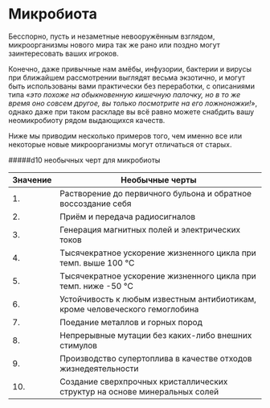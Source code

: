 # Микробиота

Бесспорно, пусть и незаметные невооружённым взглядом, микроорганизмы нового мира так же рано или поздно могут заинтересовать ваших игроков.

Конечно, даже привычные нам амёбы, инфузории, бактерии и вирусы при ближайшем рассмотрении выглядят весьма экзотично, и могут быть использованы вами практически без переработки, с описаниями типа «*это похоже на обыкновенную кишечную палочку, но в то же время оно совсем другое, вы только посмотрите на его ложноножки!*», однако даже при таком раскладе вы всё равно можете снабдить вашу неомикробиоту рядом выдающихся качеств.

Ниже мы приводим несколько примеров того, чем именно все или некоторые новые микроорганизмы могут отличаться от старых.

#####d10 необычных черт для микробиоты

|Значение|Необычные черты|
| ------------ | ------------ |
|1.|Растворение до первичного бульона и обратное воссоздание себя|
|2.|Приём и передача радиосигналов|
|3.|Генерация магнитных полей и электрических токов|
|4.|Тысячекратное ускорение жизненного цикла при темп. выше 100 °C|
|5.|Тысячекратное ускорение жизненного цикла при темп. ниже -50 °C|
|6.|Устойчивость к любым известным антибиотикам, кроме человеческого гемоглобина|
|7.|Поедание металлов и горных пород|
|8.|Непрерывные мутации без каких-либо внешних стимулов|
|9.|Производство супертоплива в качестве отходов жизнедеятельности|
|10.|Создание сверхпрочных кристаллических структур на основе минеральных солей|